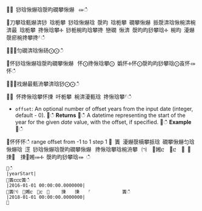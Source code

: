 ਍⌀ 猀琀愀爀琀漀昀礀攀愀爀⠀⤀ഀഀ
਍刀攀琀甀爀渀猀 琀栀攀 猀琀愀爀琀 漀昀 琀栀攀 礀攀愀爀 挀漀渀琀愀椀渀椀渀最 琀栀攀 搀愀琀攀Ⰰ 猀栀椀昀琀攀搀 戀礀 愀渀 漀昀昀猀攀琀Ⰰ 椀昀 瀀爀漀瘀椀搀攀搀⸀ഀഀ
਍⨀⨀匀礀渀琀愀砀⨀⨀ഀഀ
਍怀猀琀愀爀琀漀昀礀攀愀爀⠀怀⨀搀愀琀攀⨀ 嬀怀Ⰰ怀⨀漀昀昀猀攀琀⨀崀怀⤀怀ഀഀ
਍⨀⨀䄀爀最甀洀攀渀琀猀⨀⨀ഀഀ
਍⨀ 怀搀愀琀攀怀㨀 吀栀攀 椀渀瀀甀琀 搀愀琀攀⸀ഀഀ
* `offset`: An optional number of offset years from the input date (integer, default - 0). ਍ഀഀ
**Returns**਍ഀഀ
A datetime representing the start of the year for the given *date* value, with the offset, if specified.਍ഀഀ
**Example**਍ഀഀ
<!-- csl -->਍怀怀怀ഀഀ
  range offset from -1 to 1 step 1਍ 簀 瀀爀漀樀攀挀琀 礀攀愀爀匀琀愀爀琀 㴀 猀琀愀爀琀漀昀礀攀愀爀⠀搀愀琀攀琀椀洀攀⠀㈀　㄀㜀ⴀ　㄀ⴀ　㄀ ㄀　㨀㄀　㨀㄀㜀⤀Ⰰ 漀昀昀猀攀琀⤀ ഀഀ
```਍ഀഀ
|yearStart|਍簀ⴀⴀⴀ簀ഀഀ
|2016-01-01 00:00:00.0000000|਍簀㈀　㄀㜀ⴀ　㄀ⴀ　㄀ 　　㨀　　㨀　　⸀　　　　　　　簀ഀഀ
|2018-01-01 00:00:00.0000000|਍